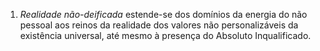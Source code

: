 ﻿1. <I>Realidade não-deificada</I> estende-se dos domínios da energia do não pessoal aos reinos da realidade dos valores não personalizáveis da existência universal, até mesmo à presença do Absoluto Inqualificado.